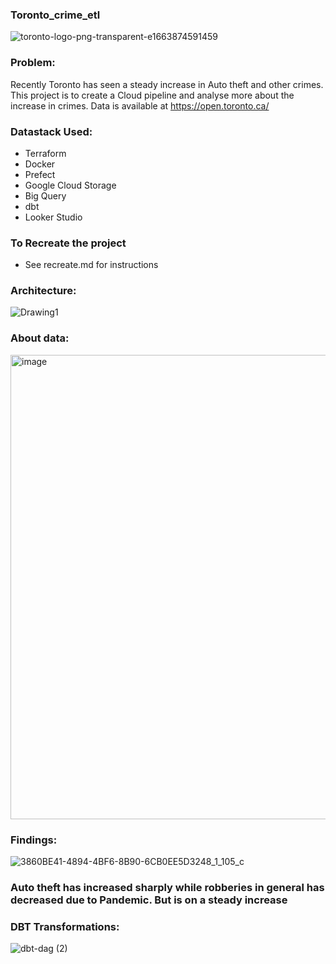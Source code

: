 
### Toronto_crime_etl

![toronto-logo-png-transparent-e1663874591459](https://user-images.githubusercontent.com/46944817/230141486-821a51e4-6252-48d8-883d-d0727a382335.png)



### Problem:
Recently Toronto has seen a steady increase in Auto theft and other crimes. This project is to create a Cloud pipeline and analyse more about the increase in crimes. Data is available at https://open.toronto.ca/


### Datastack Used:
* Terraform
* Docker
* Prefect
* Google Cloud Storage
* Big Query
* dbt
* Looker Studio

### To Recreate the project
* See recreate.md for instructions

### Architecture:

![Drawing1](https://user-images.githubusercontent.com/46944817/230142334-7f598f19-23b5-4dab-88b3-8341350df368.jpeg)

### About data:

<img width="743" alt="image" src="https://user-images.githubusercontent.com/46944817/230143213-0bb24981-419b-4969-8456-ad9d8e9c604a.png">

### Findings:
![3860BE41-4894-4BF6-8B90-6CB0EE5D3248_1_105_c](https://user-images.githubusercontent.com/46944817/230144012-ee679e60-c580-431a-832c-f046ace91153.jpeg)

### Auto theft has increased sharply while robberies in general has decreased due to Pandemic. But is on a steady increase

### DBT Transformations:

![dbt-dag (2)](https://user-images.githubusercontent.com/46944817/231931724-87d3cbe9-b8bf-463b-a3d6-3f2697ab5733.png)

